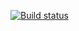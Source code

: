 [![Build status](https://ci.appveyor.com/api/projects/status/a1cuhy09ar5rt172?svg=true)](https://ci.appveyor.com/project/kononova-daria/hw-ajs-12-1)